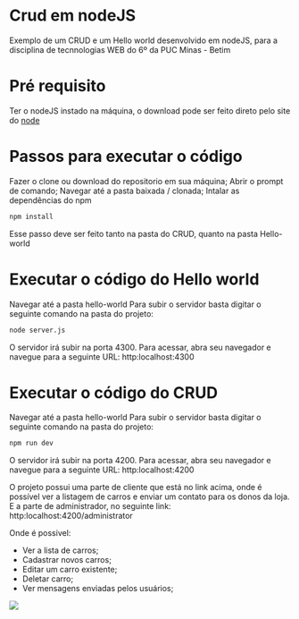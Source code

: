 # Crud em nodeJS
Exemplo de um CRUD e um Hello world desenvolvido em nodeJS, para a disciplina de tecnnologias WEB do 6º da PUC Minas - Betim

# Pré requisito
Ter o nodeJS instado na máquina, o download pode ser feito direto pelo site do [node](https://nodejs.org/en/)

# Passos para executar o código
Fazer o clone ou download do repositorio em sua máquina;
Abrir o prompt de comando;
Navegar até a pasta baixada / clonada;
Intalar as dependências do npm
 ```bash
npm install
```
Esse passo deve ser feito tanto na pasta do CRUD, quanto na pasta Hello-world

# Executar o código do Hello world
Navegar até a pasta hello-world
Para subir o servidor basta digitar o seguinte comando na pasta do projeto:
 ```bash
node server.js
```
O servidor irá subir na porta 4300.
Para acessar, abra seu navegador e navegue para a seguinte URL:
http:localhost:4300

# Executar o código do CRUD
Navegar até a pasta hello-world
Para subir o servidor basta digitar o seguinte comando na pasta do projeto:
 ```bash
npm run dev
```
O servidor irá subir na porta 4200.
Para acessar, abra seu navegador e navegue para a seguinte URL:
http:localhost:4200

O projeto possui uma parte de cliente que está no link acima, onde é possível ver a listagem de carros e enviar um contato para os donos da loja. E a parte de administrador, no seguinte link:
http:localhost:4200/administrator

Onde é possivel:
* Ver a lista de carros; 
* Cadastrar novos carros; 
* Editar um carro existente; 
* Deletar carro; 
* Ver mensagens enviadas pelos usuários;


![](https://media.giphy.com/media/vzO0Vc8b2VBLi/giphy.gif)
